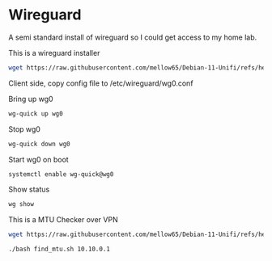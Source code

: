 # Wireguard
A semi standard install of wireguard so I could get access to my home lab.  


This is a wireguard installer
```bash
wget https://raw.githubusercontent.com/mellow65/Debian-11-Unifi/refs/heads/main/wg-install.sh -O wg-install.sh && bash wg-install.sh
```

Client side, copy config file to /etc/wireguard/wg0.conf


Bring up wg0
```bash
wg-quick up wg0
```

Stop wg0
```bash
wg-quick down wg0
```

Start wg0 on boot
```bash
systemctl enable wg-quick@wg0
```

Show status
```bash
wg show
```


This is a MTU Checker over VPN
```bash
wget https://raw.githubusercontent.com/mellow65/Debian-11-Unifi/refs/heads/main/find_mtu.sh -O find_mtu.sh && bash find_mtu.sh 10.10.0.1
```

```bash
./bash find_mtu.sh 10.10.0.1
```
